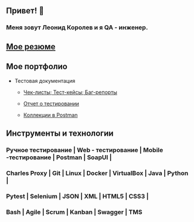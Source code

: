 ##  Привет! 👋
### Меня зовут Леонид Королев и я QA - инженер.

## [Мое резюме](https://docs.google.com/document/d/1VF-FJ9tFqM4PDcyLvGv53LZqK94wSONQm_9dDR6KtFo/edit?usp=sharing)

## Мое портфолио

* Тестовая документация

   * [Чек-листы; Тест-кейсы; Баг-репорты](https://drive.google.com/drive/folders/17E_pB9xO-whGkDsss1IUKbRLbhz_KTDA?usp=sharing)
 
   * [Отчет о тестировании](https://docs.google.com/document/d/1vT7HLQfC3GycZZQWgVXBfdaSv9OozL5dcIuFhGSRgMY/edit?usp=sharing)
 
   * [Коллекции в Postman](https://winter-resonance-383744.postman.co/workspace/My-Workspace~e7bdd109-a7cf-45a3-811c-585af8addc60/collection/22922730-8f72e2ea-0a22-48b2-8281-db6a6715e2d7?action=share&creator=25811413)

## Инструменты и технологии

### Ручное тестирование | Web - тестирование | Mobile -тестирование | Postman | SoapUI |
### Charles Proxy | Git | Linux | Docker | VirtualBox | Java | Python |
### Pytest | Selenium | JSON | XML | HTML5 | CSS3 |
### Bash | Agile | Scrum | Kanban | Swagger | TMS

 
     


<!--
**leonid-korolev/leonid-korolev** is a ✨ _special_ ✨ repository because its `README.md` (this file) appears on your GitHub profile.

Here are some ideas to get you started:

- 🔭 I’m currently working on ...
- 🌱 I’m currently learning ...
- 👯 I’m looking to collaborate on ...
- 🤔 I’m looking for help with ...
- 💬 Ask me about ...
- 📫 How to reach me: ...
- 😄 Pronouns: ...
- ⚡ Fun fact: ...
-->
